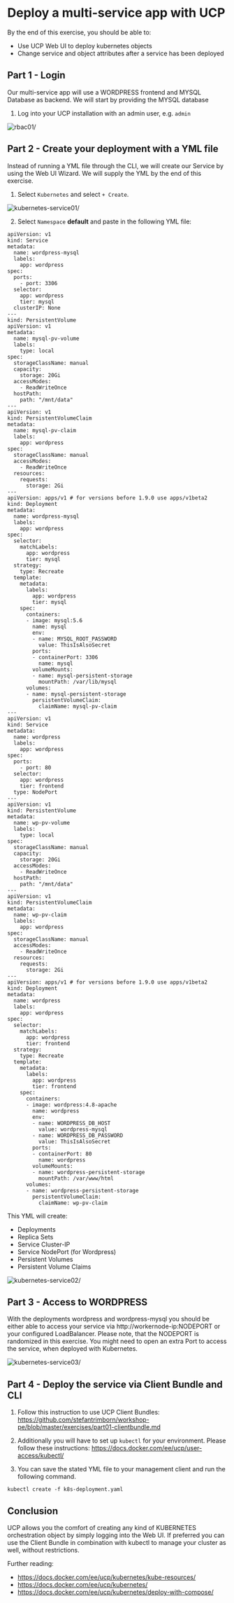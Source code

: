 # Deploy a multi-service app with UCP

By the end of this exercise, you should be able to:

 - Use UCP Web UI to deploy kubernetes objects
 - Change service and object attributes after a service has been deployed


## Part 1 - Login

Our multi-service app will use a WORDPRESS frontend and MYSQL Database as backend. We will start by providing the MYSQL database

1. Log into your UCP installation with an admin user, e.g. `admin`

![rbac01](../images/rbac01.png)/


## Part 2 - Create your deployment with a YML file

Instead of running a YML file through the CLI, we will create our Service by using the Web UI Wizard. We will supply the YML by the end of this exercise.

1. Select `Kubernetes` and select `+ Create`.

![kubernetes-service01](../images/kubernetes-service01.png)/

2. Select `Namespace` **default** and paste in the following YML file:

```
apiVersion: v1
kind: Service
metadata:
  name: wordpress-mysql
  labels:
    app: wordpress
spec:
  ports:
    - port: 3306
  selector:
    app: wordpress
    tier: mysql
  clusterIP: None
---
kind: PersistentVolume
apiVersion: v1
metadata:
  name: mysql-pv-volume
  labels:
    type: local
spec:
  storageClassName: manual
  capacity:
    storage: 20Gi
  accessModes:
    - ReadWriteOnce
  hostPath:
    path: "/mnt/data"
---
apiVersion: v1
kind: PersistentVolumeClaim
metadata:
  name: mysql-pv-claim
  labels:
    app: wordpress
spec:
  storageClassName: manual
  accessModes:
    - ReadWriteOnce
  resources:
    requests:
      storage: 2Gi
---
apiVersion: apps/v1 # for versions before 1.9.0 use apps/v1beta2
kind: Deployment
metadata:
  name: wordpress-mysql
  labels:
    app: wordpress
spec:
  selector:
    matchLabels:
      app: wordpress
      tier: mysql
  strategy:
    type: Recreate
  template:
    metadata:
      labels:
        app: wordpress
        tier: mysql
    spec:
      containers:
      - image: mysql:5.6
        name: mysql
        env:
        - name: MYSQL_ROOT_PASSWORD
          value: ThisIsAlsoSecret
        ports:
        - containerPort: 3306
          name: mysql
        volumeMounts:
        - name: mysql-persistent-storage
          mountPath: /var/lib/mysql
      volumes:
      - name: mysql-persistent-storage
        persistentVolumeClaim:
          claimName: mysql-pv-claim
---
apiVersion: v1
kind: Service
metadata:
  name: wordpress
  labels:
    app: wordpress
spec:
  ports:
    - port: 80
  selector:
    app: wordpress
    tier: frontend
  type: NodePort
---
apiVersion: v1
kind: PersistentVolume
metadata:
  name: wp-pv-volume
  labels:
    type: local
spec:
  storageClassName: manual
  capacity:
    storage: 20Gi
  accessModes:
    - ReadWriteOnce
  hostPath:
    path: "/mnt/data"
---
apiVersion: v1
kind: PersistentVolumeClaim
metadata:
  name: wp-pv-claim
  labels:
    app: wordpress
spec:
  storageClassName: manual
  accessModes:
    - ReadWriteOnce
  resources:
    requests:
      storage: 2Gi
---
apiVersion: apps/v1 # for versions before 1.9.0 use apps/v1beta2
kind: Deployment
metadata:
  name: wordpress
  labels:
    app: wordpress
spec:
  selector:
    matchLabels:
      app: wordpress
      tier: frontend
  strategy:
    type: Recreate
  template:
    metadata:
      labels:
        app: wordpress
        tier: frontend
    spec:
      containers:
      - image: wordpress:4.8-apache
        name: wordpress
        env:
        - name: WORDPRESS_DB_HOST
          value: wordpress-mysql
        - name: WORDPRESS_DB_PASSWORD
          value: ThisIsAlsoSecret         
        ports:
        - containerPort: 80
          name: wordpress
        volumeMounts:
        - name: wordpress-persistent-storage
          mountPath: /var/www/html
      volumes:
      - name: wordpress-persistent-storage
        persistentVolumeClaim:
          claimName: wp-pv-claim
```

This YML will create:
- Deployments
- Replica Sets
- Service Cluster-IP
- Service NodePort (for Wordpress)
- Persistent Volumes
- Persistent Volume Claims

![kubernetes-service02](../images/kubernetes-service02.png)/

## Part 3 - Access to WORDPRESS

With the deployments wordpress and wordpress-mysql you should be either able to access your service via http://workernode-ip:NODEPORT or your configured LoadBalancer. Please note, that the NODEPORT is randomized in this exercise. You might need to open an extra Port to access the service, when deployed with Kubernetes.

![kubernetes-service03](../images/kubernetes-service03.png)/

## Part 4 - Deploy the service via Client Bundle and CLI

1. Follow this instruction to use UCP Client Bundles: https://github.com/stefantrimborn/workshop-pe/blob/master/exercises/part01-clientbundle.md 

2. Additionally you will have to set up `kubectl` for your environment. Please follow these instructions: https://docs.docker.com/ee/ucp/user-access/kubectl/ 

3. You can save the stated YML file to your management client and run the following command.

```
kubectl create -f k8s-deployment.yaml
```

## Conclusion

UCP allows you the comfort of creating any kind of KUBERNETES orchestration object by simply logging into the Web UI. If preferred you can use the Client Bundle in combination with kubectl to manage your cluster as well, without restrictions.

Further reading: 

- https://docs.docker.com/ee/ucp/kubernetes/kube-resources/
- https://docs.docker.com/ee/ucp/kubernetes/
- https://docs.docker.com/ee/ucp/kubernetes/deploy-with-compose/


